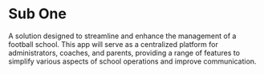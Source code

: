 # Sub One
A solution designed to streamline and enhance the management of a football school. This app will serve as a centralized platform for administrators, coaches, and parents, providing a range of features to simplify various aspects of school operations and improve communication.
